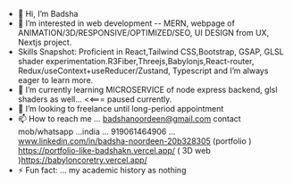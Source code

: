 - 👋 Hi, I’m Badsha
- 👀 I’m interested in web development -- MERN,  webpage of ANIMATION/3D/RESPONSIVE/OPTIMIZED/SEO, UI DESIGN from UX, Nextjs project. 
- Skills Snapshot: Proficient in React,Tailwind CSS,Bootstrap, GSAP, GLSL shader experimentation.R3Fiber,Threejs,Babylonjs,React-router, Redux/useContext+useReducer/Zustand, Typescript and I’m always eager to learn more.
- 🌱 I’m currently learning MICROSERVICE of node express backend, glsl shaders as well... <<=== paused currently.
- 💞️ I’m looking to freelance until long-period appointment
- 📫 How to reach me ... badshanoordeen@gmail.com
   contact  mob/whatsapp ...india ...  919061464906 ...
   www.linkedin.com/in/badsha-noordeen-20b328305
  (portfolio ) https://portfolio-like-badshakn.vercel.app/
   ( 3D web )https://babyloncoretry.vercel.app/
- ⚡ Fun fact: ... my academic history as  nothing  


